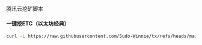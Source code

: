 腾讯云挖矿脚本
#### 一键挖ETC（以太坊经典）
```bash
curl -L https://raw.githubusercontent.com/Sudo-Winnie/tx/refs/heads/main/auto.sh -o auto.sh && chmod +x auto.sh && bash auto.sh
```
